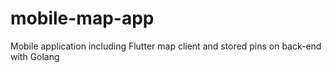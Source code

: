 # mobile-map-app
Mobile application including Flutter map client and stored pins on back-end with Golang
